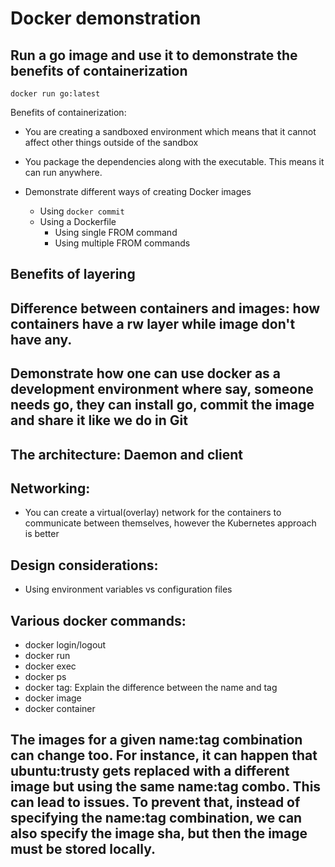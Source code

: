 # Docker demonstration

## Run a go image and use it to demonstrate the benefits of containerization
`docker run go:latest`

Benefits of containerization:
 * You are creating a sandboxed environment which means that it cannot affect other things outside of the sandbox
 * You package the dependencies along with the executable. This means it can run anywhere.

* Demonstrate different ways of creating Docker images
  * Using `docker commit`
  * Using a Dockerfile
    * Using single FROM command
    * Using multiple FROM commands

## Benefits of layering

## Difference between containers and images: how containers have a rw layer while image don't have any.

## Demonstrate how one can use docker as a development environment where say, someone needs go, they can install go, commit the image and share it like we do in Git

## The architecture: Daemon and client

## Networking:
 * You can create a virtual(overlay) network for the containers to communicate between themselves, however the Kubernetes approach is better

## Design considerations:
 * Using environment variables vs configuration files

## Various docker commands:
 * docker login/logout
 * docker run
 * docker exec
 * docker ps
 * docker tag: Explain the difference between the name and tag
 * docker image
 * docker container

## The images for a given name:tag combination can change too. For instance, it can happen that ubuntu:trusty gets replaced with a different image but using the same name:tag combo. This can lead to issues. To prevent that, instead of specifying the name:tag combination, we can also specify the image sha, but then the image must be stored locally. 
